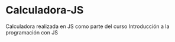 # Calculadora-JS
Calculadora realizada en JS como parte del curso Introducción a la programación con JS
